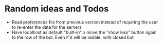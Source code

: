 #  Random ideas and Todos

- Read preferences file from previous version instead of requiring the user to re-enter the data for the servers
- Have localhost as default "built-in"
x move the "show less" button again to the row of the bot. Even if it will be visible, with closed bot

